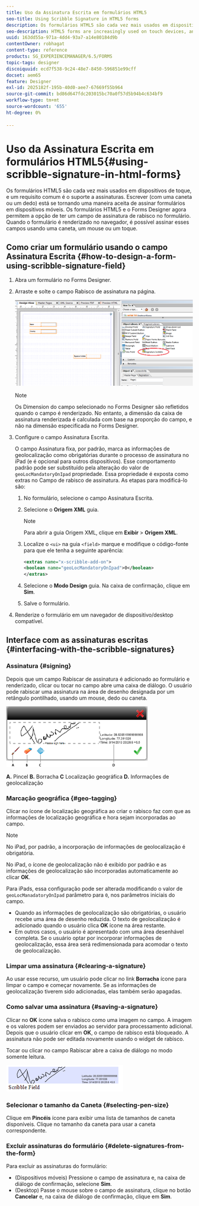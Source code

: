 ```yaml
---
title: Uso da Assinatura Escrita em formulários HTML5
seo-title: Using Scribble Signature in HTML5 forms
description: Os formulários HTML5 são cada vez mais usados em dispositivos de toque, e um requisito comum é o suporte a assinaturas. Assinar documentos em dispositivos móveis está se tornando uma maneira aceita de assinar formulários em dispositivos móveis.
seo-description: HTML5 forms are increasingly used on touch devices, and one common requirement is to support signatures. Signing documents on mobile devices is becoming an accepted way of signing forms on mobile devices.
uuid: 163dd55a-971a-4dd4-93a7-a14e80184d9b
contentOwner: robhagat
content-type: reference
products: SG_EXPERIENCEMANAGER/6.5/FORMS
topic-tags: designer
discoiquuid: ecd7f538-9c24-48e7-8450-596851e99cff
docset: aem65
feature: Designer
exl-id: 2025182f-195b-40d0-aee7-67669f55b964
source-git-commit: bd86d647fdc203015bc70a0f57d5b94b4c634bf9
workflow-type: tm+mt
source-wordcount: '655'
ht-degree: 0%

---
```


# Uso da Assinatura Escrita em formulários HTML5{#using-scribble-signature-in-html-forms}

Os formulários HTML5 são cada vez mais usados em dispositivos de toque, e um requisito comum é o suporte a assinaturas. Escrever (com uma caneta ou um dedo) está se tornando uma maneira aceita de assinar formulários em dispositivos móveis. Os formulários HTML5 e o Forms Designer agora permitem a opção de ter um campo de assinatura de rabisco no formulário. Quando o formulário é renderizado no navegador, é possível assinar esses campos usando uma caneta, um mouse ou um toque.

## Como criar um formulário usando o campo Assinatura Escrita {#how-to-design-a-form-using-scribble-signature-field}

1. Abra um formulário no Forms Designer.
1. Arraste e solte o campo Rabisco de assinatura na página.

   ![designer_scribble](assets/designer_scribble.png)

   >[!NOTE]
   >
   >Os Dimension do campo selecionado no Forms Designer são refletidos quando o campo é renderizado. No entanto, a dimensão da caixa de assinatura renderizada é calculada com base na proporção do campo, e não na dimensão especificada no Forms Designer.

1. Configure o campo Assinatura Escrita.

   O campo Assinatura fixa, por padrão, marca as informações de geolocalização como obrigatórias durante o processo de assinatura no iPad (e é opcional para outros dispositivos). Esse comportamento padrão pode ser substituído pela alteração do valor de `geoLocMandatoryOnIpad` propriedade. Essa propriedade é exposta como extras no Campo de rabisco de assinatura. As etapas para modificá-lo são:

   1. No formulário, selecione o campo Assinatura Escrita.
   1. Selecione o **Origem XML** guia.

      >[!NOTE]
      >
      >Para abrir a guia Origem XML, clique em **Exibir** > **Origem XML**.

   1. Localize o `<ui>` na guia `<field>` marque e modifique o código-fonte para que ele tenha a seguinte aparência:

      ```xml
      <extras name="x-scribble-add-on">
      <boolean name="geoLocMandatoryOnIpad">0</boolean>
      </extras>
      ```

   1. Selecione o **Modo Design** guia. Na caixa de confirmação, clique em **Sim**.
   1. Salve o formulário.

1. Renderize o formulário em um navegador de dispositivo/desktop compatível.

## Interface com as assinaturas escritas {#interfacing-with-the-scribble-signatures}

### Assinatura {#signing}

Depois que um campo Rabiscar de assinatura é adicionado ao formulário e renderizado, clicar ou tocar no campo abre uma caixa de diálogo. O usuário pode rabiscar uma assinatura na área de desenho designada por um retângulo pontilhado, usando um mouse, dedo ou caneta.

![localização geográfica](assets/geolocation.png)

**A.** Pincel **B.** Borracha **C** Localização geográfica **D.** Informações de geolocalização

### Marcação geográfica {#geo-tagging}

Clicar no ícone de localização geográfica ao criar o rabisco faz com que as informações de localização geográfica e hora sejam incorporadas ao campo.

>[!NOTE]
>
No iPad, por padrão, a incorporação de informações de geolocalização é obrigatória.

No iPad, o ícone de geolocalização não é exibido por padrão e as informações de geolocalização são incorporadas automaticamente ao clicar **OK**.

Para iPads, essa configuração pode ser alterada modificando o valor de `geoLocManadatoryOnIpad` parâmetro para `0`, nos parâmetros iniciais do campo.

* Quando as informações de geolocalização são obrigatórias, o usuário recebe uma área de desenho reduzida. O texto de geolocalização é adicionado quando o usuário clica **OK** ícone na área restante.
* Em outros casos, o usuário é apresentado com uma área desenhável completa. Se o usuário optar por incorporar informações de geolocalização, essa área será redimensionada para acomodar o texto de geolocalização.

### Limpar uma assinatura {#clearing-a-signature}

Ao usar esse recurso, um usuário pode clicar no link **Borracha** ícone para limpar o campo e começar novamente. Se as informações de geolocalização tiverem sido adicionadas, elas também serão apagadas.

### Como salvar uma assinatura {#saving-a-signature}

Clicar no **OK** ícone salva o rabisco como uma imagem no campo. A imagem e os valores podem ser enviados ao servidor para processamento adicional. Depois que o usuário clicar em **OK**, o campo de rabisco está bloqueado. A assinatura não pode ser editada novamente usando o widget de rabisco.

Tocar ou clicar no campo Rabiscar abre a caixa de diálogo no modo somente leitura.

![3](assets/3.png)

### Selecionar o tamanho da Caneta {#selecting-pen-size}

Clique em **Pincéis** ícone para exibir uma lista de tamanhos de caneta disponíveis. Clique no tamanho da caneta para usar a caneta correspondente.

### Excluir assinaturas do formulário {#delete-signatures-from-the-form}

Para excluir as assinaturas do formulário:

* (Dispositivos móveis) Pressione o campo de assinatura e, na caixa de diálogo de confirmação, selecione **Sim**.
* (Desktop) Passe o mouse sobre o campo de assinatura, clique no botão **Cancelar** e, na caixa de diálogo de confirmação, clique em **Sim**.
